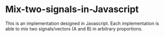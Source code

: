 # Mix-two-signals-in-Javascript
This is an implementation designed in Javascript. Each implementation is able to mix two signals/vectors (A and B) in arbitrary proportions.
